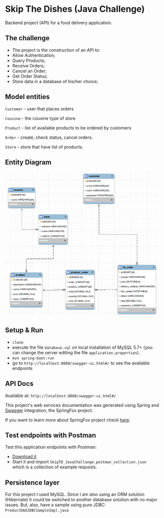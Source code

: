 # Skip The Dishes (Java Challenge)

Backend project (API) for a food delivery application.


## The challenge
- The project is the construction of an API to:
- Allow Authentication;
- Query Products;
- Receive Orders;
- Cancel an Order;
- Get Order Status;
- Store data in a database of his/her choice;


## Model entities

`Customer` - user that places orders

`Cousine` - the cousine type of store

`Product` - list of available products to be ordered by customers

`Order` - create, check status, cancel orders.

`Store` - store that have list of products.


## Entity Diagram
![](entity-diagram.png?raw=true)

## Setup & Run

- `clone`
- execute the file `database.sql` on local installation of MySQL 5.7+ (you can change the server editing the file `application.properties`).
- `mvn spring-boot:run`
- go to `http://localhost:8080/swagger-ui.html#/` to see the available endpoints


## API Docs

Available at: `http://localhost:8080/swagger-ui.html#/`

This project's web services documentation was generated using Spring and [Swagger](https://swagger.io/) integration, the SpringFox project.

If you want to learn more about SpringFox project check [here](https://springfox.github.io/springfox/docs/current/).

## Test endpoints with Postman

Test this application endpoints with Postman:

- [Download it](https://www.getpostman.com/)
- Start it and import `SkipTD_JavaChallange.postman_collection.json` which is a collection of example requests.

## Persistence layer

For this project I used MySQL. Since I am also using an ORM solution (Hibernate) it could be switched to another database solution with no major issues. But, also, have a sample using pure JDBC: `ProductDAOJDBCSampleImpl.java`
